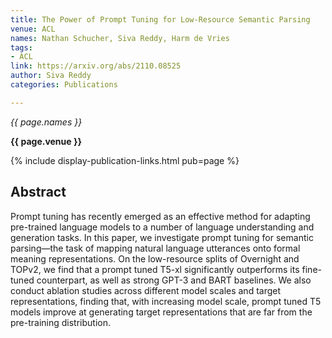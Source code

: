 ```yaml
---
title: The Power of Prompt Tuning for Low-Resource Semantic Parsing
venue: ACL
names: Nathan Schucher, Siva Reddy, Harm de Vries
tags:
- ACL
link: https://arxiv.org/abs/2110.08525
author: Siva Reddy
categories: Publications

---
```


*{{ page.names }}*

**{{ page.venue }}**

{% include display-publication-links.html pub=page %}

## Abstract

Prompt tuning has recently emerged as an effective method for adapting pre-trained language models to a number of language understanding and generation tasks. In this paper, we investigate prompt tuning for semantic parsing—the task of mapping natural language utterances onto formal meaning representations. On the low-resource splits of Overnight and TOPv2, we find that a prompt tuned T5-xl significantly outperforms its fine-tuned counterpart, as well as strong GPT-3 and BART baselines. We also conduct ablation studies across different model scales and target representations, finding that, with increasing model scale, prompt tuned T5 models improve at generating target representations that are far from the pre-training distribution.